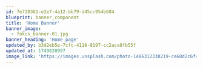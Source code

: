```yaml
---
id: 7e728361-e2e7-4a12-bb79-d45cc954b684
blueprint: banner_component
title: 'Home Banner'
banner_image:
  - fokus_banner-01.jpg
banner_heading: 'Home page'
updated_by: b3d2eb5e-7cfc-4118-8197-cc2aca8fb55f
updated_at: 1749820997
image_link: 'https://images.unsplash.com/photo-1486312338219-ce68d2c6f44d?ixlib=rb-4.0.3&ixid=M3wxMjA3fDB8MHxwaG90by1wYWdlfHx8fGVufDB8fHx8fA%3D%3D&auto=format&fit=crop&w=2400&q=80'
---
```

